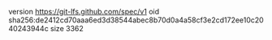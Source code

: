 version https://git-lfs.github.com/spec/v1
oid sha256:de2412cd70aaa6ed3d38544abec8b70d0a4a58cf3e2cd172ee10c2040243944c
size 3362

